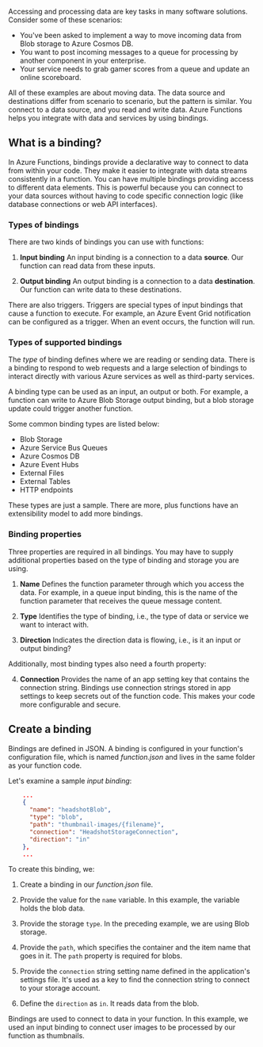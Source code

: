 Accessing and processing data are key tasks in many software solutions. Consider some of these scenarios:

* You've been asked to implement a way to move incoming data from Blob storage to Azure Cosmos DB.
* You want to post incoming messages to a queue for processing by another component in your enterprise.
* Your service needs to grab gamer scores from a queue and update an online scoreboard.

All of these examples are about moving data. The data source and destinations differ from scenario to scenario, but the pattern is similar. You connect to a data source, and you read and write data. Azure Functions helps you integrate with data and services by using bindings. 

## What is a binding?

In Azure Functions, bindings provide a declarative way to connect to data from within your code. They make it easier to integrate with data streams consistently in a function. You can have multiple bindings providing access to different data elements. This is powerful because you can connect to your data sources without having to code specific connection logic (like database connections or web API interfaces).

### Types of bindings

There are two kinds of bindings you can use with functions:

1. **Input binding**
    An input binding is a connection to a data **source**. Our function can read data from these inputs.

1. **Output binding**
    An output binding is a connection to a data **destination**. Our function can write data to these destinations.

There are also triggers. Triggers are special types of input bindings that cause a function to execute. For example, an Azure Event Grid notification can be configured as a trigger. When an event occurs, the function will run.

### Types of supported bindings

The *type* of binding defines where we are reading or sending data. There is a binding to respond to web requests and a large selection of bindings to interact directly with various Azure services as well as third-party services.

A binding type can be used as an input, an output or both. For example, a function can write to Azure Blob Storage output binding, but a blob storage update could trigger another function.

Some common binding types are listed below:
- Blob Storage
- Azure Service Bus Queues
- Azure Cosmos DB
- Azure Event Hubs
- External Files
- External Tables
- HTTP endpoints

These types are just a sample. There are more, plus functions have an extensibility model to add more bindings.

### Binding properties

Three properties are required in all bindings. You may have to supply additional properties based on the type of binding and storage you are using.

1. **Name**
    Defines the function parameter through which you access the data. For example, in a queue input binding, this is the name of the function parameter that receives the queue message content. 

1. **Type**
    Identifies the type of binding, i.e., the type of data or service we want to interact with.

1. **Direction**
    Indicates the direction data is flowing, i.e., is it an input or output binding?

Additionally, most binding types also need a fourth property: 

4. **Connection**
    Provides the name of an app setting key that contains the connection string. Bindings use connection strings stored in app settings to keep secrets out of the function code. This makes your code more configurable and secure.

## Create a binding

Bindings are defined in JSON. A binding is configured in your function's configuration file, which is named *function.json* and lives in the same folder as your function code.

 Let's examine a sample *input binding*:

```json
    ...
    {
      "name": "headshotBlob",
      "type": "blob",
      "path": "thumbnail-images/{filename}",
      "connection": "HeadshotStorageConnection",
      "direction": "in"
    },
    ...
```

To create this binding, we:

1. Create a binding in our *function.json* file.

1. Provide the value for the `name` variable. In this example, the variable holds the blob data.

1. Provide the storage `type`. In the preceding example, we are using Blob storage.

1. Provide the `path`, which specifies the container and the item name that goes in it. The `path` property is required for blobs.

1. Provide the `connection` string setting name defined in the application's settings file. It's used as a key to find the connection string to connect to your storage account.

1. Define the `direction` as `in`. It reads data from the blob.

Bindings are used to connect to data in your function. In this example, we used an input binding to connect user images to be processed by our function as thumbnails.
